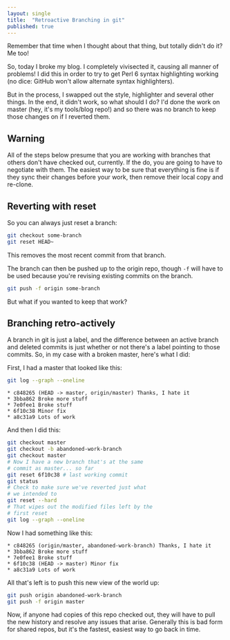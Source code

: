 ```yaml
---
layout: single
title:  "Retroactive Branching in git"
published: true
---
```


Remember that time when I thought about that thing, but totally didn't do it?
Me too!

So, today I broke my blog. I completely vivisected it, causing all
manner of problems! I did this in order to try to get Perl 6 syntax
highlighting working (no dice: GitHub won't allow alternate syntax highlighters).

But in the process, I swapped out the style, highlighter and several other
things. In the end, it didn't work, so what should I do? I'd done the work on
master (hey, it's my tools/blog repo!) and so there was no branch to
keep those changes on if I reverted them.

## Warning

All of the steps below presume that you are working with branches that others don't
have checked out, currently. If the do, you are going to have to negotiate with
them. The easiest way to be sure that everything is fine is if they
sync their changes before your work, then remove their local copy and
re-clone.

## Reverting with reset

So you can always just reset a branch:

```bash
git checkout some-branch
git reset HEAD~
```

This removes the most recent commit from that branch.

The branch can then be pushed up to the origin repo, though `-f` will have
to be used because you're revising existing commits on the branch.

```bash
git push -f origin some-branch
```

But what if you wanted to keep that work?

## Branching retro-actively

A branch in git is just a label, and the difference between an
active branch and deleted commits is just whether or not there's
a label pointing to those commits. So, in my case with a broken
master, here's what I did:

First, I had a master that looked like this:

```bash
git log --graph --oneline
```

```
* c848265 (HEAD -> master, origin/master) Thanks, I hate it
* 3bba862 Broke more stuff
* 7e0fee1 Broke stuff
* 6f10c38 Minor fix
* a8c31a9 Lots of work
```

And then I did this:

```bash
git checkout master
git checkout -b abandoned-work-branch
git checkout master
# Now I have a new branch that's at the same
# commit as master... so far
git reset 6f10c38 # last working commit
git status
# Check to make sure we've reverted just what
# we intended to
git reset --hard
# That wipes out the modified files left by the
# first reset
git log --graph --oneline
```

Now I had something like this:

```
* c848265 (origin/master, abandoned-work-branch) Thanks, I hate it
* 3bba862 Broke more stuff
* 7e0fee1 Broke stuff
* 6f10c38 (HEAD -> master) Minor fix
* a8c31a9 Lots of work
```

All that's left is to push this new view of the world up:

```bash
git push origin abandoned-work-branch
git push -f origin master
```

Now, if anyone had copies of this repo checked out, they will have
to pull the new history and resolve any issues that arise.
Generally this is bad form for shared repos, but it's the fastest,
easiest way to go back in time.
